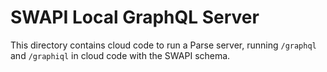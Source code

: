 SWAPI Local GraphQL Server
==========================

This directory contains cloud code to run a Parse server, running
`/graphql` and `/graphiql` in cloud code with the SWAPI schema.
